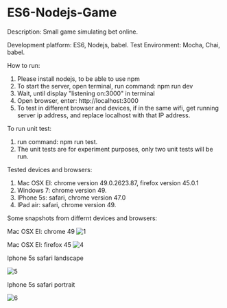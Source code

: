 # ES6-Nodejs-Game

Description: Small game simulating bet online. 

Development platform: ES6, Nodejs, babel.
Test Environment: Mocha, Chai, babel.

How to run:
  1. Please install nodejs, to be able to use npm
  2. To start the server, open terminal, run command: npm run dev
  2. Wait, until display "listening on:3000" in terminal
  2. Open browser, enter: http://localhost:3000
  3. To test in different browser and devices, if in the same wifi, get running server ip address, and replace localhost with that IP address.

To run unit test:
  1. run command: npm run test.
  2. The unit tests are for experiment purposes, only two unit tests will be run.

Tested devices and browsers:
  1. Mac OSX EI: chrome version 49.0.2623.87, firefox version 45.0.1
  2. Windows 7: chrome version 49.
  3. IPhone 5s: safari, chrome version 47.0
  4. IPad air: safari, chrome version 49.

Some snapshots from differnt devices and browsers: 

Mac OSX EI: chrome 49
![1](https://cloud.githubusercontent.com/assets/7226799/14160570/5d8a7ee2-f6dd-11e5-9529-948d347f67e8.png)

Mac OSX EI: firefox 45
![4](https://cloud.githubusercontent.com/assets/7226799/14160568/5d8a2e74-f6dd-11e5-811a-5557e4866d9f.png)

Iphone 5s safari landscape 

![5](https://cloud.githubusercontent.com/assets/7226799/14160722/99399ef4-f6de-11e5-81dc-c37e016d39b3.PNG)

Iphone 5s safari portrait

![6](https://cloud.githubusercontent.com/assets/7226799/14160721/9937e4ec-f6de-11e5-80d1-27a668b950f6.PNG)




